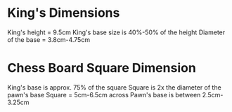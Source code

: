 # King's Dimensions
King's height = 9.5cm
King's base size is 40%-50% of the height
Diameter of the base = 3.8cm-4.75cm

# Chess Board Square Dimension
King's base is approx. 75% of the square
Square is 2x the diameter of the pawn's base
Square = 5cm-6.5cm across
Pawn's base is between 2.5cm-3.25cm